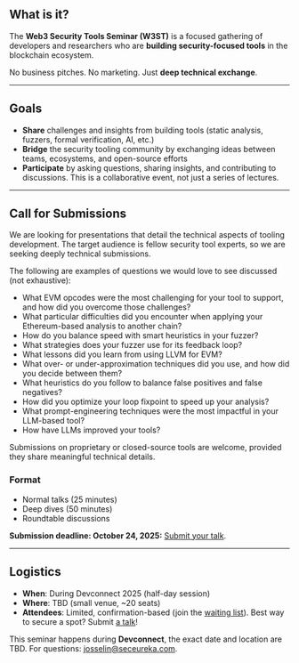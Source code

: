## What is it?

The **Web3 Security Tools Seminar (W3ST)** is a focused gathering of developers and researchers who are **building security-focused tools** in the blockchain ecosystem.

No business pitches. No marketing. Just **deep technical exchange**.

---

## Goals

- **Share** challenges and insights from building tools (static analysis, fuzzers, formal verification, AI, etc.)  
- **Bridge** the security tooling community by exchanging ideas between teams, ecosystems, and open-source efforts  
- **Participate** by asking questions, sharing insights, and contributing to discussions. This is a collaborative event, not just a series of lectures.  

---

## Call for Submissions

We are looking for presentations that detail the technical aspects of tooling development. The target audience is fellow security tool experts, so we are seeking deeply technical submissions.

The following are examples of questions we would love to see discussed (not exhaustive):

- What EVM opcodes were the most challenging for your tool to support, and how did you overcome those challenges?
- What particular difficulties did you encounter when applying your Ethereum-based analysis to another chain?
- How do you balance speed with smart heuristics in your fuzzer?
- What strategies does your fuzzer use for its feedback loop?
- What lessons did you learn from using LLVM for EVM?
- What over- or under-approximation techniques did you use, and how did you decide between them?
- What heuristics do you follow to balance false positives and false negatives?
- How did you optimize your loop fixpoint to speed up your analysis?
- What prompt-engineering techniques were the most impactful in your LLM-based tool?
- How have LLMs improved your tools?

Submissions on proprietary or closed-source tools are welcome, provided they share meaningful technical details.

### Format

- Normal talks (25 minutes)  
- Deep dives (50 minutes)  
- Roundtable discussions  

**Submission deadline: October 24, 2025:** [Submit your talk](https://forms.gle/s13DQUP3toYZwxz56).

---

## Logistics

- **When**: During Devconnect 2025 (half-day session)  
- **Where**: TBD (small venue, ~20 seats)  
- **Attendees**: Limited, confirmation-based (join the [waiting list](https://forms.gle/MAhYjUFhAmv8qaic8)). Best way to secure a spot? Submit [a talk]((https://forms.gle/s13DQUP3toYZwxz56))!  

This seminar happens during **Devconnect**, the exact date and location are TBD. For questions: [josselin@seceureka.com](mailto:josselin@seceureka.com).
